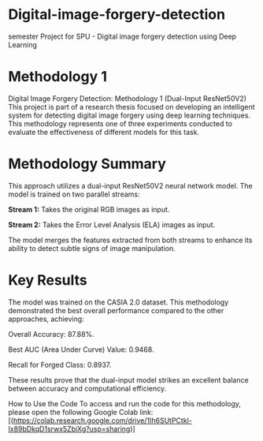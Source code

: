 # Digital-image-forgery-detection
semester Project for SPU - Digital image forgery detection using Deep Learning

# Methodology 1
Digital Image Forgery Detection: Methodology 1 (Dual-Input ResNet50V2)
This project is part of a research thesis focused on developing an intelligent system for detecting digital image forgery using deep learning techniques. This methodology represents one of three experiments conducted to evaluate the effectiveness of different models for this task.

# Methodology Summary
This approach utilizes a dual-input ResNet50V2 neural network model. The model is trained on two parallel streams:

**Stream 1:** Takes the original RGB images as input.

**Stream 2:** Takes the Error Level Analysis (ELA) images as input.

The model merges the features extracted from both streams to enhance its ability to detect subtle signs of image manipulation.

# Key Results
The model was trained on the CASIA 2.0 dataset. This methodology demonstrated the best overall performance compared to the other approaches, achieving:

Overall Accuracy: 87.88%.

Best AUC (Area Under Curve) Value: 0.9468.

Recall for Forged Class: 0.8937.

These results prove that the dual-input model strikes an excellent balance between accuracy and computational efficiency.

How to Use the Code
To access and run the code for this methodology, please open the following Google Colab link:
[(https://colab.research.google.com/drive/1Ih6SUtPCtkl-Ix89bDkqD1srwx5ZbiXg?usp=sharing)]
